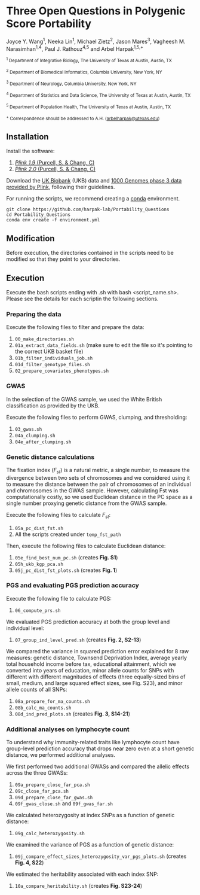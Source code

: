 # Three Open Questions in Polygenic Score Portability

Joyce Y. Wang<sup>1</sup>, Neeka Lin<sup>1</sup>, Michael Zietz<sup>2</sup>, Jason Mares<sup>3</sup>, Vagheesh M. Narasimhan<sup>1,4</sup>, Paul J. Rathouz<sup>4,5</sup> and Arbel Harpak<sup>1,5,+</sup>

<sub><sup>1</sup> Department of Integrative Biology, The University of Texas at Austin, Austin, TX</sub>

<sub><sup>2</sup> Department of Biomedical Informatics, Columbia University, New York, NY</sub>

<sub><sup>3</sup> Department of Neurology, Columbia University, New York, NY</sub>

<sub><sup>4</sup> Department of Statistics and Data Science, The University of Texas at Austin, Austin, TX</sub>

<sub><sup>5</sup> Department of Population Health, The University of Texas at Austin, Austin, TX</sub>

<sub><sup>+</sup> Correspondence should be addressed to A.H. (arbelharpak@utexas.edu)</sub>

## Installation

Install the software:

1. [<i>Plink 1.9</i> (Purcell, S. & Chang, C)](https://www.cog-genomics.org/plink/)
2. [<i>Plink 2.0</i> (Purcell, S. & Chang, C)](https://www.cog-genomics.org/plink/2.0/)

Download the [UK Biobank](https://www.ukbiobank.ac.uk/) (UKB) data and [1000 Genomes phase 3 data provided by Plink](https://www.cog-genomics.org/plink/2.0/resources), following their guidelines.

For running the scripts, we recommend creating a [conda](https://docs.conda.io/projects/conda/en/stable/) environment.

```
git clone https://github.com/harpak-lab/Portability_Questions
cd Portability_Questions
conda env create -f environment.yml
```

## Modification

Before execution, the directories contained in the scripts need to be modified so that they point to your directories.

## Execution

Execute the bash scripts ending with .sh with bash <script_name.sh>. Please see the details for each scriptin the following sections.

### Preparing the data

Execute the following files to filter and prepare the data:

1. `00_make_directories.sh`
2. `01a_extract_data_fields.sh` (make sure to edit the file so it's pointing to the correct UKB basket file)
3. `01b_filter_individuals_job.sh`
4. `01d_filter_genotype_files.sh`
5. `02_prepare_covariates_phenotypes.sh`

### GWAS

In the selection of the GWAS sample, we used the White British classification as provided by the UKB.

Execute the following files to perform GWAS, clumping, and thresholding:

1. `03_gwas.sh`
2. `04a_clumping.sh`
3. `04e_after_clumping.sh`

### Genetic distance calculations

The fixation index (<i>F<sub>st</sub></i>) is a natural metric, a single number, to measure the divergence between two sets of chromosomes and we considered using it to measure the distance between the pair of chromosomes of an individual and chromosomes in the GWAS sample. However, calculating Fst was computationally costly, so we used Euclidean distance in the PC space as a single number proxying genetic distance from the GWAS sample.

Execute the following files to calculate <i>F<sub>st</sub></i>:

1. `05a_pc_dist_fst.sh`
2. All the scripts created under `temp_fst_path`

Then, execute the following files to calculate Euclidean distance:

1. `05e_find_best_num_pc.sh` (creates <b>Fig. S1</b>)
2. `05h_ukb_kgp_pca.sh`
3. `05j_pc_dist_fst_plots.sh` (creates <b>Fig. 1</b>)

### PGS and evaluating PGS prediction accuracy

Execute the following file to calculate PGS:

1. `06_compute_prs.sh`

We evaluated PGS prediction accuracy at both the group level and individual level:

1. `07_group_ind_level_pred.sh` (creates <b>Fig. 2, S2-13</b>)

We compared the variance in squared prediction error explained for 8 raw measures: genetic distance, Townsend Deprivation Index, average yearly total household income before tax, educational attainment, which we converted into years of education, minor allele counts for SNPs with different with different magnitudes of effects (three equally-sized bins of small, medium, and large squared effect sizes, see Fig. S23), and minor allele counts of all SNPs:

1. `08a_prepare_for_ma_counts.sh`
2. `08b_calc_ma_counts.sh`
3. `08d_ind_pred_plots.sh` (creates <b>Fig. 3, S14-21</b>)

### Additional analyses on lymphocyte count

To understand why immunity-related traits like lymphocyte count have group-level prediction accuracy that drops near zero even at a short genetic distance, we performed additional analyses.

We first performed two additional GWASs and compared the allelic effects across the three GWASs:

1. `09a_prepare_close_far_pca.sh`
2. `09c_close_far_pca.sh`
3. `09d_prepare_close_far_gwas.sh`
4. `09f_gwas_close.sh` and `09f_gwas_far.sh`

We calculated heterozygosity at index SNPs as a function of genetic distance:

1. `09g_calc_heterozygosity.sh`

We examined the variance of PGS as a function of genetic distance:

1. `09j_compare_effect_sizes_heterozygosity_var_pgs_plots.sh` (creates <b>Fig. 4, S22</b>)

We estimated the heritability associated with each index SNP:

1. `10a_compare_heritability.sh` (creates <b>Fig. S23-24</b>)
